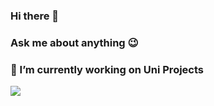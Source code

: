 ### Hi there 👋
### Ask me about anything 😉
### 🔭 I’m currently working on Uni Projects

![](https://media.giphy.com/media/fAnzw6YK33jMwzp5wp/giphy.gif)

<!--
**hiru997/hiru997** is a ✨ _special_ ✨ repository because its `README.md` (this file) appears on your GitHub profile.

Here are some ideas to get you started:

- 🔭 I’m currently working on ...
- 🌱 I’m currently learning ...
- 👯 I’m looking to collaborate on ...
- 🤔 I’m looking for help with ...
- 💬 Ask me about ...
- 📫 How to reach me: ...
- 😄 Pronouns: ...
- ⚡ Fun fact: ...
-->

